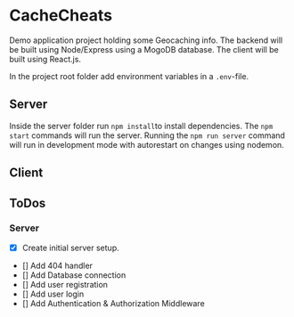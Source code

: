 # CacheCheats

Demo application project holding some Geocaching info. The backend will be built using Node/Express using a MogoDB database. The client will be built using React.js.

In the project root folder add environment variables in a `.env`-file.

## Server

Inside the server folder run `npm install`to install dependencies. The `npm start` commands will run the server. Running the `npm run server` command will run in development mode with autorestart on changes using nodemon.

## Client

## ToDos

### Server

- [x] Create initial server setup.
- [] Add 404 handler
- [] Add Database connection
- [] Add user registration
- [] Add user login
- [] Add Authentication & Authorization Middleware
